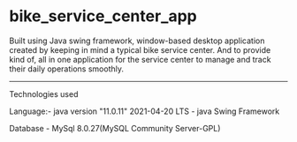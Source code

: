 # bike_service_center_app
Built using Java swing framework, window-based desktop application created by keeping in mind a typical bike service center.
And to provide kind of, all in one application for the service center to manage and track their daily operations smoothly.

---------------------------------------------------------------------------------------------------
Technologies used

Language:- java version "11.0.11" 2021-04-20 LTS
         - java Swing Framework
        
Database - MySql 8.0.27(MySQL Community Server-GPL)
